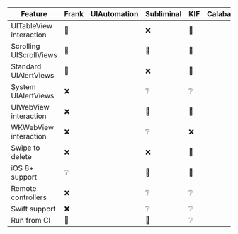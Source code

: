 | Feature | Frank | UIAutomation | Subliminal | KIF | Calabash |
|---------|-------|--------------|------------|-----|----------|
| UITableView interaction | 💚 | | ❌ | 💚 |
| Scrolling UIScrollViews | 💚 | | 💚 | 💚 |
| Standard UIAlertViews   | 💚 | | ❌ | 💚 |
| System UIAlertViews     | ❌ | | ❔ | ❔ |
| UIWebView interaction   | ❌ | | 💚 | 💚 |
| WKWebView interaction   | ❌ | | ❔ | ❌ |
| Swipe to delete         | ❌ | | ❌ | 💚 |
| iOS 8+ support          | ❔ | | 💚 | 💚 |
| Remote controllers      | ❌ | | ❔ | ❔ |
| Swift support           | ❌ | | ❔ | ❔ |
| Run from CI             | 💚 | | 💚 | ❔ |
